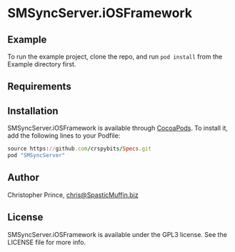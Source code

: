 # SMSyncServer.iOSFramework

## Example

To run the example project, clone the repo, and run `pod install` from the Example directory first.

## Requirements

## Installation

SMSyncServer.iOSFramework is available through [CocoaPods](http://cocoapods.org). To install
it, add the following lines to your Podfile:

```ruby
source https://github.com/crspybits/Specs.git
pod "SMSyncServer"
```

## Author

Christopher Prince, chris@SpasticMuffin.biz

## License

SMSyncServer.iOSFramework is available under the GPL3 license. See the LICENSE file for more info.
